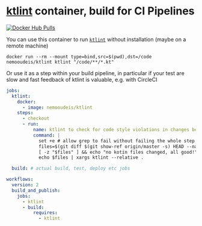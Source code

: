 # [ktlint](https://ktlint.github.io/) container, build for CI Pipelines

[![Docker Hub Pulls](https://img.shields.io/docker/pulls/nemooudeis/ktlint.svg)](https://hub.docker.com/r/nemooudeis/ktlint)

You can use this container to run [`ktlint`](https://ktlint.github.io/) without installation (maybe on a remote machine)

```shell
docker run --rm --mount type=bind,src=$(pwd),dst=/code nemooudeis/ktlint ktlint "/code/**/*.kt"
```

Or use it as a step within your build pipeline, in particular if your test are slow and fast feedback of ktlint is valuable, e.g. with CircleCI


```yaml
jobs:
  ktlint:
    docker: 
      - image: nemooudeis/ktlint
    steps:
      - checkout
      - run: 
          name: ktlint to check for code style violations in changes between PR and origin/master
          command: |
            set +e # allow grep to fail without failing the whole step (in cases no kotlin files were changed)
            files=$(git diff $(git show-ref origin/master -s) HEAD --name-only --relative | grep '\.kt[s"]\?$')
            [ -z "$files" ] && echo "no kotin files changed, all good!" && exit 0
            echo $files | xargs ktlint --relative .

  build: # actual build, test, deploy etc jobs

workflows:
  version: 2
  build_and_publish:
    jobs:
      - ktlint
      - build:
          requires:
            - ktlint
```
